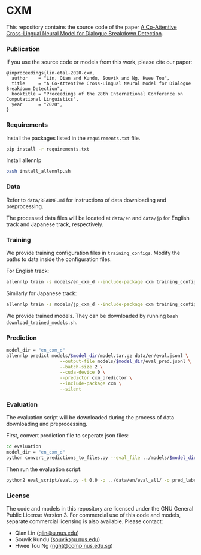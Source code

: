 # CXM  #

This repository contains the source code of the 
paper [A Co-Attentive Cross-Lingual Neural Model for Dialogue Breakdown Detection](https://www.aclweb.org/anthology/2020.coling-main.371.pdf).

### Publication ###
If you use the source code or models from this work, please cite our paper:
```
@inproceedings{lin-etal-2020-cxm,
  author    = "Lin, Qian and Kundu, Souvik and Ng, Hwee Tou",
  title     = "A Co-Attentive Cross-Lingual Neural Model for Dialogue Breakdown Detection",
  booktitle = "Proceedings of the 28th International Conference on Computational Linguistics",
  year      = "2020",
}
```


### Requirements ###

Install the packages listed in the `requirements.txt` file.
```bash
pip install -r requirements.txt
```

Install allennlp
```bash
bash install_allennlp.sh
```

### Data ###

Refer to `data/README.md` for instructions of data downloading and preprocessing.

The processed data files will be located at `data/en` and `data/jp` for English track and Japanese track, respectively.


### Training ###

We provide training configuration files in `training_configs`. Modify the paths to data inside the configuration files.

For English track:
```bash
allennlp train -s models/en_cxm_d --include-package cxm training_configs/en_cxm_d.json
```

Similarly for Japanese track:
```bash
allennlp train -s models/jp_cxm_d --include-package cxm training_configs/jp_cxm_d.json
```

We provide trained models. They can be downloaded by running `bash download_trained_models.sh`.

### Prediction ###

```bash
model_dir = "en_cxm_d"
allennlp predict models/$model_dir/model.tar.gz data/en/eval.jsonl \
                    --output-file models/$model_dir/eval_pred.jsonl \
                    --batch-size 2 \
                    --cuda-device 0 \
                    --predictor cxm_predictor \
                    --include-package cxm \
                    --silent
```

### Evaluation ###
The evaluation script will be downloaded during the process of data downloading and preprocessing.

First, convert prediction file to seperate json files:

```bash
cd evaluation
model_dir = "en_cxm_d"
python convert_predictions_to_files.py --eval_file ../models/$model_dir/eval_pred.jsonl
```
Then run the evaluation script:
```bash
python2 eval_script/eval.py -t 0.0 -p ../data/en/eval_all/ -o pred_label_files/labels_$model_dir
```



### License ###

The code and models in this repository are licensed under the GNU General Public License Version 3. For commercial use of this code and models, separate commercial licensing is also available. Please contact:
* Qian Lin ([qlin@u.nus.edu](mailto:qlin@u.nus.edu))
* Souvik Kundu ([souvik@u.nus.edu](mailto:souvik@u.nus.edu))
* Hwee Tou Ng ([nght@comp.nus.edu.sg](mailto:nght@comp.nus.edu.sg))
